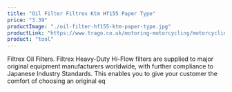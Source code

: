 ```yaml
---
title: "Oil Filter Filtrex Ktm Hf155 Paper Type"
price: "3.39"
productImage: "./oil-filter-hf155-ktm-paper-type.jpg"
productLink: "https://www.trago.co.uk/motoring-motorcycling/motorcycling-accessories/motorcycling-tools/oil-filter-filtrex-ktm-hf155-paper-type.html"
product: "tool"
---
```


Filtrex Oil Filters. Filtrex Heavy-Duty Hi-Flow filters are supplied to major original equipment manufacturers worldwide, with further compliance to Japanese Industry Standards. This enables you to give your customer the comfort of choosing an original eq
